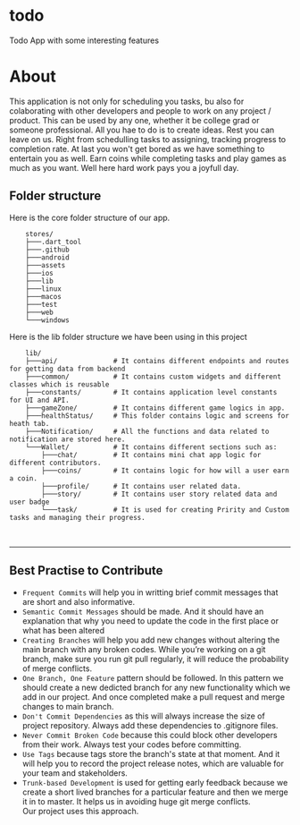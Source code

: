 # todo

Todo App with some interesting features 

# About

This application is not only for scheduling you tasks, bu also for colaborating with other developers and people to work on any project / product. 
This can be used by any one, whether it be college grad or someone professional.
All you hae to do is to create ideas. Rest you can leave on us. Right from schedulling tasks to assigning, tracking progress to completion rate.
At last you won't get bored as we have something to entertain you as well. Earn coins while completing tasks and play games as much as you want.
Well here hard work pays you a joyfull day.

## Folder structure

   Here is the core folder structure of our app.
    
        stores/
        ├───.dart_tool
        ├───.github
        ├───android
        ├───assets
        ├───ios
        ├───lib
        ├───linux
        ├───macos
        ├───test
        ├───web
        └───windows
        
   Here is the lib folder structure we have been using in this project
    
        
        lib/   
        ├───api/              # It contains different endpoints and routes for getting data from backend
        ├───common/           # It contains custom widgets and different classes which is reusable
        ├───constants/        # It contains application level constants for UI and API.
        ├───gameZone/         # It contains different game logics in app.
        ├───healthStatus/     # This folder contains logic and screens for heath tab.
        ├───Notification/     # All the functions and data related to notification are stored here.
        └───Wallet/           # It contains different sections such as:
            ├───chat/         # It contains mini chat app logic for different contributors.
            ├───coins/        # It contains logic for how will a user earn a coin.
            ├───profile/      # It contains user related data.
            ├───story/        # It contains user story related data and user badge
            └───task/         # It is used for creating Pririty and Custom tasks and managing their progress.
        
   <br />
     
   ___
  
 
 ## Best Practise to Contribute
 
 * `Frequent Commits` will help you in writting brief commit messages that are short and also informative.
 * `Semantic Commit Messages` should be made. And it should have an explanation that why you need to update the code in the first place or what has been altered
 * `Creating Branches` will help you add new changes without altering the main branch with any broken codes. While you’re working on a git branch, make sure you run git pull regularly, it will reduce the probability of merge conflicts.
 * `One Branch, One Feature` pattern should be followed. In this pattern we should create a new dedicted branch for any new functionality which we add in our project. And once completed make a pull request and merge changes to main branch.
 * `Don't Commit Dependencies` as this will always increase the size of project repository. Always add these dependencies to .gitignore files.
 * `Never Commit Broken Code` because this could block other developers from their work. Always test your codes before committing.
 * `Use Tags` because tags store the branch's state at that moment. And it will help you to record the project release notes, which are valuable for your team and stakeholders.
 * `Trunk-based Development` is used for getting early feedback because we create a short lived branches for a particular feature and then we merge it in to master. It helps us in avoiding huge git merge conflicts.<br>
 Our project uses this approach. 
 
<br>
